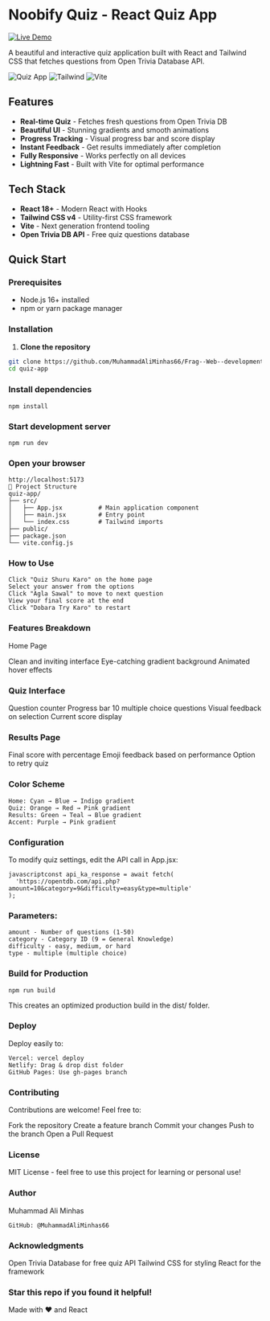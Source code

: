 #  Noobify Quiz - React Quiz App
[![Live Demo](https://img.shields.io/badge/Demo-Live-success.svg)](https://noobify-quiz-3z9ogedyn-muhammadaliminhas66s-projects.vercel.app)

A beautiful and interactive quiz application built with React and Tailwind CSS that fetches questions from Open Trivia Database API.

![Quiz App](https://img.shields.io/badge/React-18+-blue.svg)
![Tailwind](https://img.shields.io/badge/Tailwind-v4-cyan.svg)
![Vite](https://img.shields.io/badge/Vite-5+-purple.svg)

##  Features

-  **Real-time Quiz** - Fetches fresh questions from Open Trivia DB
-  **Beautiful UI** - Stunning gradients and smooth animations
-  **Progress Tracking** - Visual progress bar and score display
-  **Instant Feedback** - Get results immediately after completion
-  **Fully Responsive** - Works perfectly on all devices
-  **Lightning Fast** - Built with Vite for optimal performance

##  Tech Stack

- **React 18+** - Modern React with Hooks
- **Tailwind CSS v4** - Utility-first CSS framework
- **Vite** - Next generation frontend tooling
- **Open Trivia DB API** - Free quiz questions database

##  Quick Start

### Prerequisites

- Node.js 16+ installed
- npm or yarn package manager

### Installation

1. **Clone the repository**
```bash
git clone https://github.com/MuhammadAliMinhas66/Frag--Web--development.git
cd quiz-app
```
### Install dependencies
```
npm install
```
### Start development server
```
npm run dev
```
### Open your browser
```
http://localhost:5173
📁 Project Structure
quiz-app/
├── src/
│   ├── App.jsx          # Main application component
│   ├── main.jsx         # Entry point
│   └── index.css        # Tailwind imports
├── public/
├── package.json
└── vite.config.js
```

### How to Use
```
Click "Quiz Shuru Karo" on the home page
Select your answer from the options
Click "Agla Sawal" to move to next question
View your final score at the end
Click "Dobara Try Karo" to restart
```

###  Features Breakdown
Home Page

Clean and inviting interface
Eye-catching gradient background
Animated hover effects

### Quiz Interface

Question counter
Progress bar
10 multiple choice questions
Visual feedback on selection
Current score display

### Results Page

Final score with percentage
Emoji feedback based on performance
Option to retry quiz

###  Color Scheme
```
Home: Cyan → Blue → Indigo gradient
Quiz: Orange → Red → Pink gradient
Results: Green → Teal → Blue gradient
Accent: Purple → Pink gradient
```

###  Configuration
To modify quiz settings, edit the API call in App.jsx:
```
javascriptconst api_ka_response = await fetch(
  'https://opentdb.com/api.php?amount=10&category=9&difficulty=easy&type=multiple'
);
```
### Parameters:
```
amount - Number of questions (1-50)
category - Category ID (9 = General Knowledge)
difficulty - easy, medium, or hard
type - multiple (multiple choice)
```
###  Build for Production
```
npm run build
```
This creates an optimized production build in the dist/ folder.
###  Deploy
Deploy easily to:
```
Vercel: vercel deploy
Netlify: Drag & drop dist folder
GitHub Pages: Use gh-pages branch
```
###  Contributing
Contributions are welcome! Feel free to:

Fork the repository
Create a feature branch
Commit your changes
Push to the branch
Open a Pull Request


### License
MIT License - feel free to use this project for learning or personal use!
### Author
Muhammad Ali Minhas

```
GitHub: @MuhammadAliMinhas66
```

###  Acknowledgments

Open Trivia Database for free quiz API
Tailwind CSS for styling
React for the framework


### Star this repo if you found it helpful!
Made with ❤️ and React
